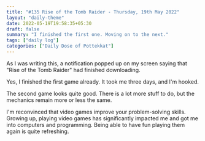 ```yaml
---
title: "#135 Rise of the Tomb Raider - Thursday, 19th May 2022"
layout: "daily-theme"
date: 2022-05-19T19:58:35+05:30
draft: false
summary: "I finished the first one. Moving on to the next."
tags: ["daily log"]
categories: ["Daily Dose of Pottekkat"]
---
```


As I was writing this, a notification popped up on my screen saying that "Rise of the Tomb Raider" had finished downloading.

Yes, I finished the first game already. It took me three days, and I'm hooked.

The second game looks quite good. There is a lot more stuff to do, but the mechanics remain more or less the same.

I'm reconvinced that video games improve your problem-solving skills. Growing up, playing video games has significantly impacted me and got me into computers and programming. Being able to have fun playing them again is quite refreshing.
